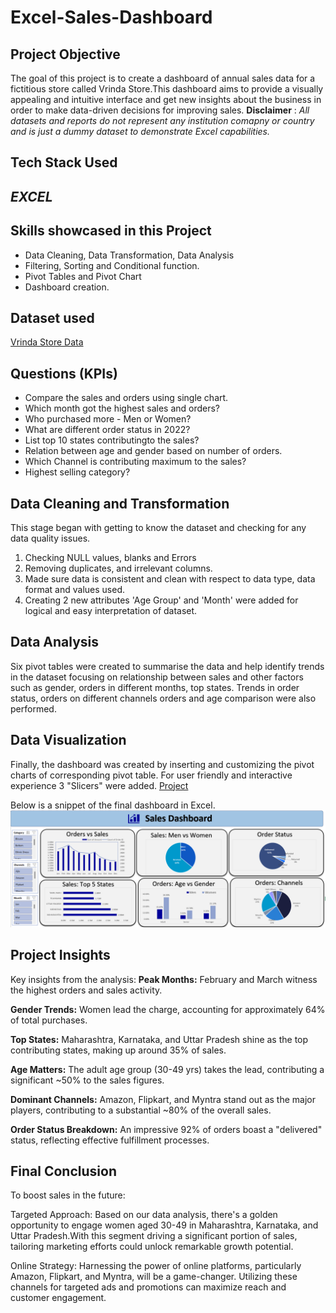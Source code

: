 # Excel-Sales-Dashboard
## **Project Objective**
The goal of this project is to create a dashboard of annual sales data for a  fictitious store called Vrinda Store.This dashboard aims to provide a visually appealing and intuitive interface and get new insights about the business in order to make data-driven decisions for improving sales.
**__Disclaimer__** : _All datasets and reports do not represent any institution comapny or country and is just a dummy dataset to demonstrate Excel capabilities._

## Tech Stack Used 
  ## _EXCEL_

## Skills showcased in this Project

- Data Cleaning, Data Transformation, Data Analysis
- Filtering, Sorting and Conditional function.
- Pivot Tables and Pivot Chart
- Dashboard creation.

## **Dataset used**
<a href="https://github.com/Meghana157/Excel-Sales-Dashboard/blob/main/Dataset.xlsx">Vrinda Store Data</a>

## **Questions (KPIs)**

- Compare the sales and orders using single chart.
- Which month got the highest sales and orders?
- Who purchased more - Men or Women?
- What are different order status in 2022?
- List top 10 states contributingto the sales?
- Relation between age and gender based on number of orders.
- Which Channel is contributing maximum to the sales?
- Highest selling category?

## Data Cleaning and Transformation

This stage began with getting to know the dataset and checking for any data quality issues.
1.	Checking NULL values, blanks and Errors 
2.	Removing duplicates, and irrelevant columns.
3.	Made sure data is consistent and clean with respect to data type, data format and values used.
4.	Creating 2 new attributes 'Age Group' and 'Month' were added for logical and easy interpretation of dataset.

## Data Analysis

Six pivot tables were created to summarise the data and help identify trends in the dataset focusing on relationship between sales and other factors such as gender, orders in different months, top states. Trends in order status, orders on different channels orders and age comparison were also performed.

## Data Visualization

Finally, the dashboard was created by inserting and customizing the pivot charts of corresponding pivot table. For user friendly and interactive experience 3 "Slicers" were added.
 <a href="https://github.com/Meghana157/Excel-Sales-Dashboard/blob/main/Excel_Project.xlsx">Project</a>

Below is a snippet of the final dashboard in Excel.
![Dashboard](https://github.com/Meghana157/Excel-Sales-Dashboard/blob/main/Dashboard.png)

## Project Insights

Key insights from the analysis:
**Peak Months:** February and March witness the highest orders and sales activity.

**Gender Trends:** Women lead the charge, accounting for approximately 64% of total purchases.

**Top States:** Maharashtra, Karnataka, and Uttar Pradesh shine as the top contributing states, making up around 35% of sales.

**Age Matters:** The adult age group (30-49 yrs) takes the lead, contributing a significant ~50% to the sales figures.

**Dominant Channels:** Amazon, Flipkart, and Myntra stand out as the major players, contributing to a substantial ~80% of the overall sales.

**Order Status Breakdown:** An impressive 92% of orders boast a "delivered" status, reflecting effective fulfillment processes.

## Final Conclusion

To boost sales in the future:

Targeted Approach: Based on our data analysis, there's a golden opportunity to engage women aged 30-49 in Maharashtra, Karnataka, and Uttar Pradesh.With this segment driving a significant portion of sales, tailoring marketing efforts could unlock remarkable growth potential.

Online Strategy: Harnessing the power of online platforms, particularly Amazon, Flipkart, and Myntra, will be a game-changer. Utilizing these channels for targeted ads and promotions can maximize reach and customer engagement.
